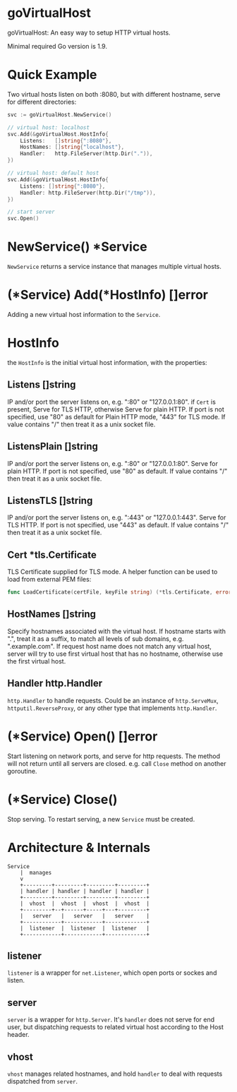 # goVirtualHost
goVirtualHost: An easy way to setup HTTP virtual hosts.

Minimal required Go version is 1.9.

# Quick Example
Two virtual hosts listen on both :8080, but with different hostname, serve for different directories:
```go
svc := goVirtualHost.NewService()

// virtual host: localhost
svc.Add(&goVirtualHost.HostInfo{
    Listens:   []string{":8080"},
    HostNames: []string{"localhost"},
    Handler:   http.FileServer(http.Dir(".")),
})

// virtual host: default host
svc.Add(&goVirtualHost.HostInfo{
    Listens: []string{":8080"},
    Handler: http.FileServer(http.Dir("/tmp")),
})

// start server
svc.Open()
```

# NewService() *Service
`NewService` returns a service instance that manages multiple virtual hosts.

# (*Service) Add(*HostInfo) []error
Adding a new virtual host information to the `Service`.

# HostInfo
the `HostInfo` is the initial virtual host information, with the properties:

## Listens []string
IP and/or port the server listens on, e.g. ":80" or "127.0.0.1:80".
if `Cert` is present, Serve for TLS HTTP, otherwise Serve for plain HTTP.
If port is not specified, use "80" as default for Plain HTTP mode, "443" for TLS mode.
If value contains "/" then treat it as a unix socket file.

## ListensPlain []string
IP and/or port the server listens on, e.g. ":80" or "127.0.0.1:80".
Serve for plain HTTP.
If port is not specified, use "80" as default.
If value contains "/" then treat it as a unix socket file.

## ListensTLS []string
IP and/or port the server listens on, e.g. ":443" or "127.0.0.1:443".
Serve for TLS HTTP.
If port is not specified, use "443" as default.
If value contains "/" then treat it as a unix socket file.

## Cert *tls.Certificate
TLS Certificate supplied for TLS mode. A helper function can be used to load from external PEM files:
```go
func LoadCertificate(certFile, keyFile string) (*tls.Certificate, error)
```

## HostNames []string
Specify hostnames associated with the virtual host.
If hostname starts with ".", treat it as a suffix, to match all levels of sub domains, e.g. ".example.com".
If request host name does not match any virtual host,
server will try to use first virtual host that has no hostname,
otherwise use the first virtual host.

## Handler http.Handler
`http.Handler` to handle requests.
Could be an instance of `http.ServeMux`, `httputil.ReverseProxy`, or any other type that implements `http.Handler`.

# (*Service) Open() []error
Start listening on network ports, and serve for http requests. The method will not return until all servers are closed.
e.g. call `Close` method on another goroutine.

# (*Service) Close()
Stop serving. To restart serving, a new `Service` must be created.

# Architecture & Internals
```
Service
    |  manages
    v
    +---------+---------+---------+---------+
    | handler | handler | handler | handler |
    +---------+---------+---------+---------+
    |  vhost  |  vhost  |  vhost  |  vhost  |
    +---------+--+------+-----+---+---------+
    |   server   |   server   |   server    |
    +------------+------------+-------------+
    |  listener  |  listener  |  listener   |
    +------------+------------+-------------+
```

## listener
`listener` is a wrapper for `net.Listener`, which open ports or sockes and listen.

## server
`server` is a wrapper for `http.Server`. It's `handler` does not serve for end user,
but dispatching requests to related virtual host according to the Host header.

## vhost
`vhost` manages related hostnames, and hold `handler` to deal with requests dispatched from `server`.
